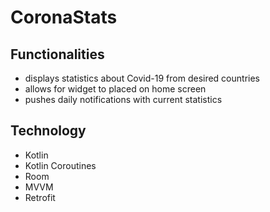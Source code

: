 # CoronaStats

## Functionalities
* displays statistics about Covid-19 from desired countries
* allows for widget to placed on home screen
* pushes daily notifications with current statistics

## Technology
* Kotlin
* Kotlin Coroutines
* Room
* MVVM
* Retrofit
